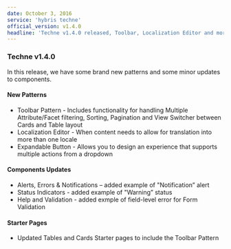 ```yaml
---
date: October 3, 2016
service: 'hybris techne'
official_version: v1.4.0
headline: 'Techne v1.4.0 released, Toolbar, Localization Editor and more'
---
```


<h3>Techne v1.4.0</h3>
<p>In this release, we have some brand new patterns and some minor updates to components.</p>

<h4><strong>New Patterns</strong></h4>
<ul>
	<li>Toolbar Pattern - Includes functionality for handling Multiple Attribute/Facet filtering, Sorting, Pagination and View Switcher between Cards and Table layout</li>
	<li>Localization Editor - When content needs to allow for translation into more than one locale</li>
	<li>Expandable Button -  Allows you to design an experience that supports multiple actions from a dropdown</li>
</ul>

<h4><strong>Components Updates</strong></h4>
<ul>
	<li>Alerts, Errors & Notifications – added example of "Notification” alert</li>
	<li>Status Indicators - added example of "Warning” status</li>
	<li>Help and Validation - added exmple of field-level error for Form Validation</li>
</ul>

<h4><strong>Starter Pages</strong></h4>
<ul>
	<li>Updated Tables and Cards Starter pages to include the Toolbar Pattern</li>
</ul>
